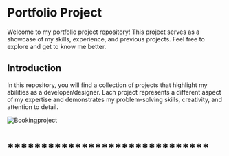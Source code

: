 # Portfolio Project

Welcome to my portfolio project repository! This project serves as a showcase of my skills, experience, and previous projects. 
Feel free to explore and get to know me better.

## Introduction

In this repository, you will find a collection of projects that highlight my abilities as a developer/designer. 
Each project represents a different aspect of my expertise and demonstrates my problem-solving skills, creativity, and attention to detail.

![Bookingproject](https://github.com/Ouss77/Portfolio/assets/83518153/75b740bf-fc91-4a1a-a47d-c9d608983d1b)
<h1>****************************** </h1>
